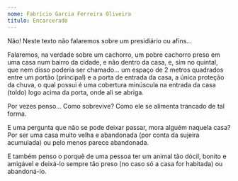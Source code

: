 ```yaml
---
nome: Fabrício Garcia Ferreira Oliveira
titulo: Encarcerado
---
```


Não! Neste texto não falaremos sobre um presidiário ou afins...

Falaremos, na verdade sobre um cachorro, um pobre cachorro preso em uma casa num bairro da cidade, e não dentro da casa, e, sim no quintal, que nem disso poderia ser chamado... um espaço de 2 metros quadrados entre um portão (principal) e a porta de entrada da casa, a única proteção da chuva, o qual possui é uma cobertura minúscula na entrada da casa (toldo) logo acima da porta, onde ali se abriga.

Por vezes penso... Como sobrevive? Como ele se alimenta trancado de tal forma.

E uma pergunta que não se pode deixar passar, mora alguém naquela casa? Por ser uma casa muito velha e abandonada (por conta da sujeira acumulada) ou pelo menos parece abandonada.

E também penso o porquê de uma pessoa ter um animal tão dócil, bonito e amigável e deixá-lo sempre tão preso (no caso só a casa for habitada) ou abandoná-lo.